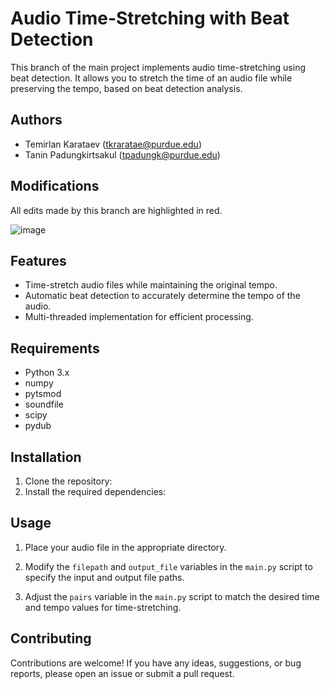 # Audio Time-Stretching with Beat Detection

This branch of the main project implements audio time-stretching using beat detection. It allows you to stretch the time of an audio file while preserving the tempo, based on beat detection analysis.

## Authors
- Temirlan Karataev (tkraratae@purdue.edu)
- Tanin Padungkirtsakul (tpadungk@purdue.edu)

## Modifications
All edits made by this branch are highlighted in red.



![image](https://github.com/Purdue-Artificial-Intelligence-in-Music/Companion-code/assets/77745845/4174026c-9e36-4670-8f97-90b442352924)


## Features

- Time-stretch audio files while maintaining the original tempo.
- Automatic beat detection to accurately determine the tempo of the audio.
- Multi-threaded implementation for efficient processing.

## Requirements

- Python 3.x
- numpy
- pytsmod
- soundfile
- scipy
- pydub

## Installation

1. Clone the repository:
2. Install the required dependencies:

## Usage

1. Place your audio file in the appropriate directory.

2. Modify the `filepath` and `output_file` variables in the `main.py` script to specify the input and output file paths.

3. Adjust the `pairs` variable in the `main.py` script to match the desired time and tempo values for time-stretching.


## Contributing
Contributions are welcome! If you have any ideas, suggestions, or bug reports, please open an issue or submit a pull request.
